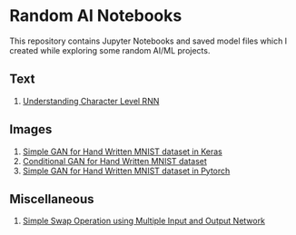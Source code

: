 # Random AI Notebooks

This repository contains Jupyter Notebooks and saved model files which I created while exploring some random AI/ML projects.

## Text
1) [Understanding Character Level RNN](https://github.com/rahuldshetty/Random-Notebooks/tree/master/Understanding%20Character%20Level%20RNN)

## Images
1) [Simple GAN for  Hand Written MNIST dataset in Keras](https://github.com/rahuldshetty/Random-Notebooks/tree/master/Simple%20GAN%20for%20MNIST%20[Keras])
2) [Conditional GAN for Hand Written MNIST dataset](https://github.com/rahuldshetty/Random-Notebooks/tree/master/Conditional%20GAN%20for%20MNIST)
3) [Simple GAN for  Hand Written MNIST dataset in Pytorch](https://github.com/rahuldshetty/Random-Notebooks/tree/master/Simple%20GAN%20for%20MNIST%20[Pytorch])

## Miscellaneous
1) [Simple Swap Operation using Multiple Input and Output Network](https://github.com/rahuldshetty/Random-Notebooks/tree/master/Simple%20Swap%20Operation%20(Multiple%20Inputs%20%26%20Outputs))

